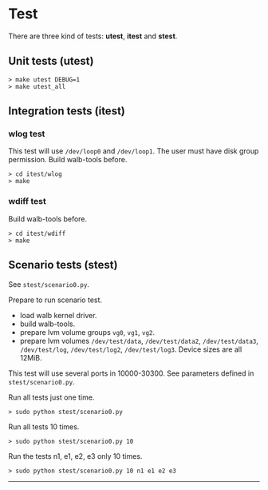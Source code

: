 # Test

There are three kind of tests: **utest**, **itest** and **stest**.

## Unit tests (utest)

```
> make utest DEBUG=1
> make utest_all
```

## Integration tests (itest)

### wlog test

This test will use `/dev/loop0` and `/dev/loop1`.
The user must have disk group permission.
Build walb-tools before.

```
> cd itest/wlog
> make
```

### wdiff test

Build walb-tools before.

```
> cd itest/wdiff
> make
```

## Scenario tests (stest)

See `stest/scenario0.py`.

Prepare to run scenario test.
- load walb kernel driver.
- build walb-tools.
- prepare lvm volume groups `vg0`, `vg1`, `vg2`.
- prepare lvm volumes
  `/dev/test/data`,
  `/dev/test/data2`,
  `/dev/test/data3`,
  `/dev/test/log`,
  `/dev/test/log2`,
  `/dev/test/log3`.
  Device sizes are all 12MiB.

This test will use several ports in 10000-30300.
See parameters defined in `stest/scenario0.py`.

Run all tests just one time.
```
> sudo python stest/scenario0.py
```

Run all tests 10 times.
```
> sudo python stest/scenario0.py 10
```

Run the tests n1, e1, e2, e3 only 10 times.
```
> sudo python stest/scenario0.py 10 n1 e1 e2 e3
```

-----
